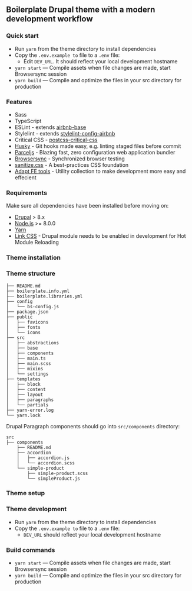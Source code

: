 ## Boilerplate Drupal theme with a modern development workflow

### Quick start
* Run `yarn` from the theme directory to install dependencies
* Copy the `.env.example to` file to a `.env` file:
  * Edit `DEV_URL`. It should reflect your local development hostname
* `yarn start` — Compile assets when file changes are made, start Browsersync session
* `yarn build` — Compile and optimize the files in your src directory for production


### Features
* Sass
* TypeScript
* ESLint - extends [airbnb-base](https://www.npmjs.com/package/eslint-config-airbnb-base) 
* Stylelint - extends [stylelint-config-airbnb](https://www.npmjs.com/package/stylelint-config-airbnb) 
* Critical CSS - [postcss-critical-css](https://github.com/zgreen/postcss-critical-css)
* [Husky](https://github.com/typicode/husky) - Git hooks made easy, e.g. linting staged files before commit
* [Parceljs](https://parceljs.org//) - Blazing fast, zero configuration web application bundler
* [Browsersync](http://www.browsersync.io/) - Synchronized browser testing
* [sanitize.css](https://github.com/csstools/sanitize.css) - A best-practices CSS foundation
* [Adapt FE tools](https://www.npmjs.com/package/@adaptagency/fe_tools) - Utility collection to make development more easy and effecient


### Requirements
Make sure all dependencies have been installed before moving on:


* [Drupal](https://www.drupal.org//) > 8.x
* [Node.js](http://nodejs.org/) >= 8.0.0
* [Yarn](https://yarnpkg.com/en/docs/install)
* [Link CSS](https://www.drupal.org/project/link_css) - Drupal module needs to be enabled in development for Hot Module Reloading


### Theme installation


### Theme structure

```shell
├── README.md
├── boilerplate.info.yml
├── boilerplate.libraries.yml
├── config
│   └── bs-config.js
├── package.json
├── public
│   ├── favicons
│   ├── fonts
│   └── icons
├── src
│   ├── abstractions
│   ├── base
│   ├── components
│   ├── main.ts
│   ├── main.scss
│   ├── mixins
│   └── settings
├── templates
│   ├── block
│   ├── content
│   ├── layout
│   ├── paragraphs
│   └── partials
├── yarn-error.log
└── yarn.lock
```

Drupal Paragraph components should go into `src/components` directory: 
```shell
src
├── components
    ├── README.md
    ├── accordion
    │   ├── accordion.js
    │   └── accordion.scss
    └── simple-product
        ├── simple-product.scss
        └── simpleProduct.js
```

### Theme setup


### Theme development

* Run `yarn` from the theme directory to install dependencies
* Copy the `.env.example to` file to a `.env` file:
  * `DEV_URL` should reflect your local development hostname
  

### Build commands

* `yarn start` — Compile assets when file changes are made, start Browsersync session
* `yarn build` — Compile and optimize the files in your src directory for production
